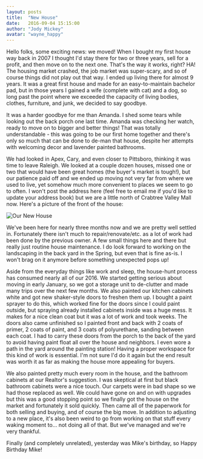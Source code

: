 ```yaml
---
layout: posts
title:  "New House"
date:   2016-09-04 15:15:00
author: "Jody Mickey"
avatar: "wayne_happy"
---
```


Hello folks, some exciting news: we moved!  When I bought my first house way back in 2007 I thought I'd stay there for two or three 
years, sell for a profit, and then move on to the next one.  That's the way it works, right?  HA!  The housing market crashed, the job 
market was super-scary, and so of course things did not play out that way.  I ended up living there for almost 9 years.  It was a 
great first house and made for an easy-to-maintain bachelor pad, but in those years I gained a wife (complete with cat) and a dog, so 
long past the point where we exceeded the capacity of living bodies, clothes, furniture, and junk, we decided to say goodbye.

It was a harder goodbye for me than Amanda.  I shed some tears while looking out the back porch one last time.  Amanda was checking 
her watch, ready to move on to bigger and better things!  That was totally understandable - this was going to be our first home together 
and there's only so much that can be done to de-man that house, despite her attempts with welcoming decor and lavender painted bathrooms.

We had looked in Apex, Cary, and even closer to Pittsboro, thinking it was time to leave Raleigh.  We looked at a couple dozen houses, 
missed one or two that would have been great homes (the buyer's market is tough!), but our patience paid off and we ended up moving not 
very far from where we used to live, yet somehow much more convenient to places we seem to go to often.  I won't post the address here 
(feel free to email me if you'd like to update your address book) but we are a little north of Crabtree Valley Mall now.  Here's a picture
of the front of the house:

![Our New House](https://content.duelingmonkeys.com/filespace/jody/img/wayne_house.jpg)

We've been here for nearly three months now and we are pretty well settled in.  Fortunately there isn't much to repair/renovate/etc. as a 
lot of work had been done by the previous owner.  A few small things here and there but really just routine house maintenance.  I do 
look forward to working on the landscaping in the back yard in the Spring, but even that is fine as-is.  I won't brag on it anymore before 
something unexpected pops up!  

Aside from the everyday things like work and sleep, the house-hunt process has consumed nearly all of our 2016.  We started getting serious 
about moving in early January, so we got a storage unit to de-clutter and made many trips over the next few months.  We also painted our 
kitchen cabinets white and got new shaker-style doors to freshen them up.  I bought a paint sprayer to do this, which worked fine for the 
doors since I could paint outside, but spraying already installed cabinets inside was a huge mess.  It makes for a nice clean coat but it 
was a lot of work and took weeks.  The doors also came unfinished so I painted front and back with 2 coats of primer, 2 coats of paint, and 3 coats of polyurethane, sanding between each coat.  I had to carry these doors from the porch to the back of the yard to avoid having 
paint float all over the house and neighbors.  I even wore a path in the yard around the painting station!  Having a proper workspace for 
this kind of work is essential.  I'm not sure I'd do it again but the end result was worth it as far as making the house more appealing 
for buyers.

We also painted pretty much every room in the house, and the bathroom cabinets at our Realtor's suggestion.  I was skeptical at first but 
black bathroom cabinets were a nice touch.  Our carpets were in bad shape so we had those replaced as well.  We could have gone on and on 
with upgrades but this was a good stopping point so we finally got the house on the market and fortunately it sold quickly.  Then came all 
of the paperwork for both selling and buying, and of course the big move.  In addition to adjusting to a new place, it's also been weird to
go from working on that stuff every waking moment to... not doing all of that.  But we've managed and we're very thankful.

Finally (and completely unrelated), yesterday was Mike's birthday, so Happy Birthday Mike! 
